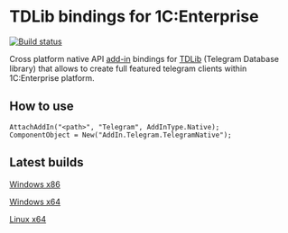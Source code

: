 # TDLib bindings for 1C:Enterprise

[![Build status](https://ci.appveyor.com/api/projects/status/2ium20h8q5moqkj8/branch/master?svg=true)](https://ci.appveyor.com/project/Infactum/telegram-native/branch/master)

Cross platform native API [add-in](https://1c-dn.com/library/add_in_creation_technology/) bindings for [TDLib](https://github.com/tdlib/td) (Telegram Database library) that allows to create full featured telegram clients within 1C:Enterprise platform.

## How to use

```bsl
AttachAddIn("<path>", "Telegram", AddInType.Native);
ComponentObject = New("AddIn.Telegram.TelegramNative");
```

## Latest builds
[Windows x86](https://ci.appveyor.com/api/projects/Infactum/telegram-native/artifacts/telegram_native_x86.dll?job=Image%3A%20Visual%20Studio%202017%3B%20Environment%3A%20TARGET_PLATFORM%3Dx86)

[Windows x64](https://ci.appveyor.com/api/projects/Infactum/telegram-native/artifacts/telegram_native_x64.dll?job=Image%3A%20Visual%20Studio%202017%3B%20Environment%3A%20TARGET_PLATFORM%3Dx64)

[Linux x64](https://ci.appveyor.com/api/projects/Infactum/telegram-native/artifacts/telegram_native_x64.so?job=Image%3A%20Ubuntu%3B%20Environment%3A%20TARGET_PLATFORM%3Dx64)
